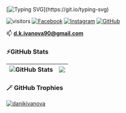 <!--   my-ticker -->    
[![Typing SVG](https://readme-typing-svg.herokuapp.com?font=Fira+Code&weight=600&pause=1000&color=F73713&background=04090F00&vCenter=true&width=435&lines=Hi+there+👋,+I+am+Daniela+Ivanova;+Welcome+to+My+Profile!)](https://git.io/typing-svg)

![visitors](https://komarev.com/ghpvc/?username=kalintsenkov)
[![Facebook](https://img.shields.io/badge/-Facebook-00B2FF?style=flat-square&logo=Facebook&logoColor=white)](https://www.facebook.com/profile.php?id=100000202014423/)
[![Instagram](https://img.shields.io/badge/-Instagram-e4405f?style=flat-square&logo=Instagram&logoColor=white)](https://www.instagram.com/krasimirova.dd/)
[![GitHub](https://img.shields.io/badge/-Github-000000?style=flat-square&logo=Github&logoColor=white)](https://github.com/DanikIvanova)

📫 **d.k.ivanova90@gmail.com**


### ⚡GitHub Stats

| <img align="center" src="https://github-readme-stats.vercel.app/api?username=danikivanova&count_private=true&show_icons=true&include_all_commits=true&hide_border=true&hide=contribs" alt="GitHub Stats" /> | <img align="center" src="https://github-readme-stats.vercel.app/api/top-langs/?username=danikivanova&layout=compact&hide_border=true" /> |
| ------------- | ------------- |

### 🪄 GitHub Trophies

<p align="left"> <a href="https://github.com/ryo-ma/github-profile-trophy"><img src="https://github-profile-trophy.vercel.app/?username=danikivanova" alt="danikivanova" /></a> </p>

